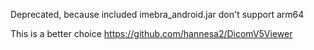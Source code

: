 Deprecated, because included imebra_android.jar don't support arm64

This is a better choice https://github.com/hannesa2/DicomV5Viewer
